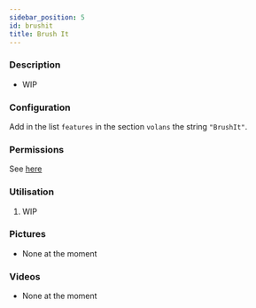 ```yaml
---
sidebar_position: 5
id: brushit
title: Brush It
---
```

### Description
* WIP
### Configuration
Add in the list `features` in the section `volans` the string `"BrushIt"`.
### Permissions
See [here](/docs/Permissions/#brushit)
### Utilisation
1. WIP
### Pictures
- None at the moment
### Videos
- None at the moment